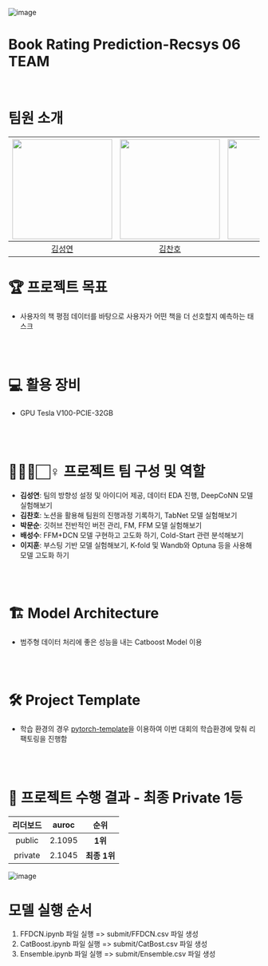  ![image](https://user-images.githubusercontent.com/28619804/199662224-3b4a84a3-2c5d-40fc-9ccd-513f63219573.png)
 
 # Book Rating Prediction-Recsys 06 TEAM
  
</div>
<br /> 

# 팀원 소개

| <img src="https://user-images.githubusercontent.com/79916736/207600031-b46e76d2-cba3-4c94-9fc3-d9f29cd3bef8.png" width=200> | <img src="https://user-images.githubusercontent.com/79916736/207600031-b46e76d2-cba3-4c94-9fc3-d9f29cd3bef8.png" width=200> | <img src="https://user-images.githubusercontent.com/79916736/207600031-b46e76d2-cba3-4c94-9fc3-d9f29cd3bef8.png" width=200> | <img src="https://user-images.githubusercontent.com/79916736/207600031-b46e76d2-cba3-4c94-9fc3-d9f29cd3bef8.png" width=200> | <img src="https://user-images.githubusercontent.com/79916736/207600031-b46e76d2-cba3-4c94-9fc3-d9f29cd3bef8.png" width=200> |
| :-------------------------------------------------------------------------------------------------------------------------: | :-------------------------------------------------------------------------------------------------------------------------: | :-------------------------------------------------------------------------------------------------------------------------: | :-------------------------------------------------------------------------------------------------------------------------: | :-------------------------------------------------------------------------------------------------------------------------: |
|                                           [김성연](https://github.com/KSY1526)                                            |                                           [김찬호](https://github.com/KChanho)                                            |                                            [김찬호](https://github.com/hxcva1)                                            |                                         [배성수](https://github.com/sungsubae)                                          |                                            [이지훈](https://github.com/JJI-Hoon)                                            |

# 🏆️ 프로젝트 목표
<!-- <p align="center"><img src="https://user-images.githubusercontent.com/65529313/168472960-0eac76e2-4fe3-4ebc-b093-f9c0aab59859.png" /></p> -->
- 사용자의 책 평점 데이터를 바탕으로 사용자가 어떤 책을 더 선호할지 예측하는 태스크

<br /> 
<br /> 

# 💻 활용 장비
- GPU Tesla V100-PCIE-32GB

<br /> 
<br /> 

# 🙋🏻‍♂️🏻‍♀️ 프로젝트 팀 구성 및 역할
- **김성연**: 팀의 방향성 설정 및 아이디어 제공, 데이터 EDA 진행, DeepCoNN 모델 실험해보기
- **김찬호**: 노션을 활용해 팀원의 진행과정 기록하기, TabNet 모델 실험해보기
- **박문순**: 깃허브 전반적인 버전 관리, FM, FFM 모델 실험해보기 
- **배성수**: FFM+DCN 모델 구현하고 고도화 하기, Cold-Start 관련 분석해보기
- **이지훈**: 부스팅 기반 모델 실험해보기, K-fold 및 Wandb와 Optuna 등을 사용해 모델 고도화 하기 


<br /> 
<br /> 

# 🏗️ Model Architecture
<!-- <p align="center"><img src="https://user-images.githubusercontent.com/65529313/168473170-938e1ce0-395f-40be-9118-ea127668b11d.png" /></p> -->

- 범주형 데이터 처리에 좋은 성능을 내는 Catboost Model 이용

<br /> 
<br /> 

# 🛠 Project Template
<!-- <p align="center"><img src="https://user-images.githubusercontent.com/65529313/168473184-7a7a5c9b-f7da-4d92-81d8-965ecd1f934f.png" /></p> -->

- 학습 환경의 경우 [pytorch-template](https://github.com/victoresque/pytorch-template)을 이용하여 이번 대회의 학습환경에 맞춰 리팩토링을 진행함

<br /> 
<br /> 

# 💯 프로젝트 수행 결과 - 최종 Private 1등

|리더보드| auroc  |     순위     |
|:--------:|:------:|:----------:|
|public| 2.1095 |  **1위**   |
|private| 2.1045 | **최종 1위** |

![image](https://user-images.githubusercontent.com/28619804/199737010-460bcab6-a537-4b5b-b2b8-cb65100e91da.png)


# 모델 실행 순서
1) FFDCN.ipynb 파일 실행 => submit/FFDCN.csv 파일 생성
2) CatBoost.ipynb 파일 실행 => submit/CatBost.csv 파일 생성
3) Ensemble.ipynb 파일 실행 => submit/Ensemble.csv 파일 생성
